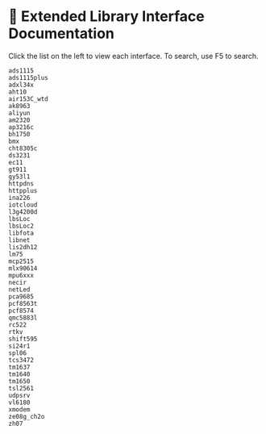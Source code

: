 # 🥢 Extended Library Interface Documentation


Click the list on the left to view each interface. To search, use F5 to search.

```{toctree}
ads1115
ads1115plus
adxl34x
aht10
air153C_wtd
ak8963
aliyun
am2320
ap3216c
bh1750
bmx
cht8305c
ds3231
ec11
gt911
gy53l1
httpdns
httpplus
ina226
iotcloud
l3g4200d
lbsLoc
lbsLoc2
libfota
libnet
lis2dh12
lm75
mcp2515
mlx90614
mpu6xxx
necir
netLed
pca9685
pcf8563t
pcf8574
qmc5883l
rc522
rtkv
shift595
si24r1
spl06
tcs3472
tm1637
tm1640
tm1650
tsl2561
udpsrv
vl6180
xmodem
ze08g_ch2o
zh07
```
